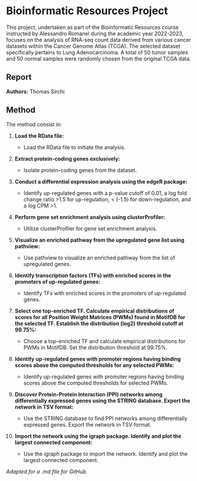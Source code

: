 # Bioinformatic Resources Project

This project, undertaken as part of the Bioinformatic Resources course instructed by Alessandro Romanel during the academic year 2022-2023, focuses on the analysis of RNA-seq count data derived from various cancer datasets within the Cancer Genome Atlas (TCGA). The selected dataset specifically pertains to Lung Adenocarcinoma. A total of 50 tumor samples and 50 normal samples were randomly chosen from the original TCGA data.

## Report

**Authors:**
Thomas Sirchi

## Method

The method consist in:

1. **Load the RData file:**
   - Load the RData file to initiate the analysis.

2. **Extract protein-coding genes exclusively:**
   - Isolate protein-coding genes from the dataset.

3. **Conduct a differential expression analysis using the edgeR package:**
   - Identify up-regulated genes with a p-value cutoff of 0.01, a log fold change ratio >1.5 for up-regulation, < (-1.5) for down-regulation, and a log CPM >1.

4. **Perform gene set enrichment analysis using clusterProfiler:**
   - Utilize clusterProfiler for gene set enrichment analysis.

5. **Visualize an enriched pathway from the upregulated gene list using pathview:**
   - Use pathview to visualize an enriched pathway from the list of upregulated genes.

6. **Identify transcription factors (TFs) with enriched scores in the promoters of up-regulated genes:**
   - Identify TFs with enriched scores in the promoters of up-regulated genes.

7. **Select one top-enriched TF. Calculate empirical distributions of scores for all Position Weight Matrices (PWMs) found in MotifDB for the selected TF. Establish the distribution (log2) threshold cutoff at 99.75%:**
   - Choose a top-enriched TF and calculate empirical distributions for PWMs in MotifDB. Set the distribution threshold at 99.75%.

8. **Identify up-regulated genes with promoter regions having binding scores above the computed thresholds for any selected PWMs:**
   - Identify up-regulated genes with promoter regions having binding scores above the computed thresholds for selected PWMs.

9. **Discover Protein-Protein Interaction (PPI) networks among differentially expressed genes using the STRING database. Export the network in TSV format:**
   - Use the STRING database to find PPI networks among differentially expressed genes. Export the network in TSV format.

10. **Import the network using the igraph package. Identify and plot the largest connected component:**
    - Use the igraph package to import the network. Identify and plot the largest connected component.

*Adapted for a .md file for GitHub.*

